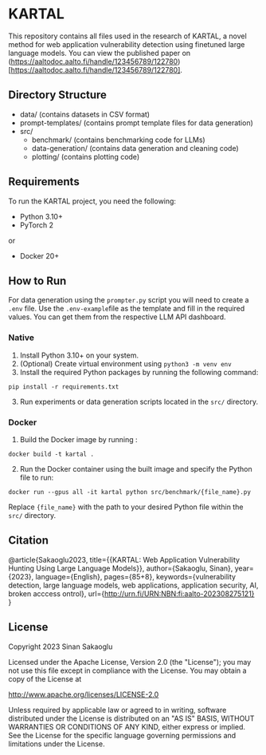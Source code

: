 # KARTAL

This repository contains all files used in the research of KARTAL, a novel method for web application vulnerability detection using finetuned large language models.
You can view the published paper on (https://aaltodoc.aalto.fi/handle/123456789/122780)[https://aaltodoc.aalto.fi/handle/123456789/122780].

## Directory Structure

- data/ (contains datasets in CSV format)
- prompt-templates/ (contains prompt template files for data generation)
- src/
  - benchmark/ (contains benchmarking code for LLMs)
  - data-generation/ (contains data generation and cleaning code)
  - plotting/ (contains plotting code)

## Requirements

To run the KARTAL project, you need the following:

- Python 3.10+
- PyTorch 2

or

- Docker 20+

## How to Run

For data generation using the `prompter.py` script you will need to create a `.env` file. Use the `.env-example`file as the template and fill in the required values. You can get them from the respective LLM API dashboard.

### Native

1. Install Python 3.10+ on your system.
2. (Optional) Create virtual environment using `python3 -m venv env`
3. Install the required Python packages by running the following command:

```shell
pip install -r requirements.txt
```

3. Run experiments or data generation scripts located in the `src/` directory.

### Docker

1. Build the Docker image by running :

```shell
docker build -t kartal .
```

2. Run the Docker container using the built image and specify the Python file to run:

```shell
docker run --gpus all -it kartal python src/benchmark/{file_name}.py
```

Replace `{file_name}` with the path to your desired Python file within the `src/` directory.

## Citation
@article{Sakaoglu2023,
title={{KARTAL: Web Application Vulnerability Hunting Using Large Language Models}},
author={Sakaoglu, Sinan},
year={2023},
language={English},
pages={85+8},
keywords={vulnerability detection, large language models, web applications, application security, AI, broken acccess ontrol},
url={http://urn.fi/URN:NBN:fi:aalto-202308275121}
} 

## License

Copyright 2023 Sinan Sakaoglu

Licensed under the Apache License, Version 2.0 (the "License");
you may not use this file except in compliance with the License.
You may obtain a copy of the License at

   http://www.apache.org/licenses/LICENSE-2.0

Unless required by applicable law or agreed to in writing, software
distributed under the License is distributed on an "AS IS" BASIS,
WITHOUT WARRANTIES OR CONDITIONS OF ANY KIND, either express or implied.
See the License for the specific language governing permissions and
limitations under the License.

